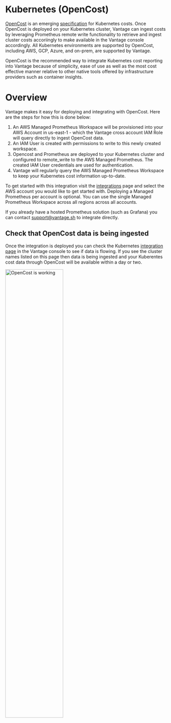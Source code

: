 # Kubernetes (OpenCost)

[OpenCost](https://www.opencost.io) is an emerging [specification](https://github.com/opencost/opencost/blob/develop/spec/opencost-specv01.md) for Kubernetes costs. Once OpenCost is deployed on your Kubernetes cluster, Vantage can ingest costs by leveraging Prometheus remote write functionality to retrieve and ingest cluster costs accoriingly to make available in the Vantage console accordingly. All Kubernetes environments are supported by OpenCost, including AWS, GCP, Azure, and on-prem, are supported by Vantage.

OpenCost is the recommended way to integrate Kubernetes cost reporting into Vantage because of simplicity, ease of use as well as the most cost effective manner relative to other native tools offered by infrastructure providers such as container insights. 

# Overview

Vantage makes it easy for deploying and integrating with OpenCost. Here are the steps for how this is done below:

1. An AWS Managed Prometheus Workspace will be provisioned into your AWS Account in us-east-1 - which the Vantage cross account IAM Role will query directly to ingest OpenCost data. 
2. An IAM User is created with permissions to write to this newly created workspace.
3. Opencost and Prometheus are deployed to your Kubernetes cluster and configured to remote_write to the AWS Managed Prometheus. The created IAM User credentials are used for authentication.
4. Vantage will regularly query the AWS Managed Prometheus Workspace to keep your Kubernetes cost information up-to-date. 

To get started with this integration visit the [integrations](https://console.vantage.sh/settings/integrations) page and select the AWS account you would like to get started with. Deploying a Managed Prometheus per account is optional. You can use the single Managed Prometheus Workspace across all regions across all accounts.

If you already have a hosted Prometheus solution (such as Grafana) you can contact support@vantage.sh to integrate directly.

## Check that OpenCost data is being ingested

Once the integration is deployed you can check the Kubernetes [integration page](https://console.vantage.sh/settings/integrations) in the Vantage console to see if data is flowing. If you see the cluster names listed on this page then data is being ingested and your Kuberentes cost data through OpenCost will be available within a day or two.

<div style={{display:"flex", justifyContent:"center"}}>
    <img alt="OpenCost is working" width="60%" src="/img/opencost_working.png" />
</div>

